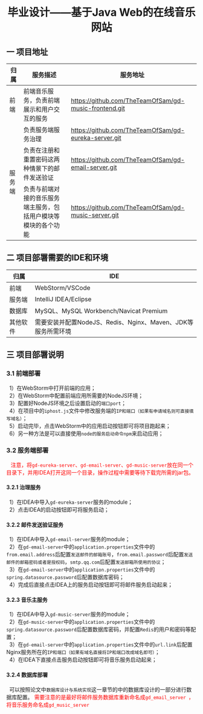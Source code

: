 # <center>毕业设计——基于Java Web的在线音乐网站</center>

## 一 项目地址

<table>
	<thread>
		<tr>
			<th>归属</th>
			<th>服务描述</th>
			<th>服务地址</th>
		</tr>
	</thread>
	<tbody>
		<tr>
			<td>
				前端
			</td>
			<td>
				前端音乐服务，负责前端展示和用户交互的服务
			</td>
			<td>
				<a href="https://github.com/TheTeamOfSam/gd-music-frontend.git">https://github.com/TheTeamOfSam/gd-music-frontend.git</a>
			</td>
		</tr>
		<tr>
			<td rowspan="3">
				服务端
			</td>
			<td>
				负责服务端服务治理
			</td>
			<td>
				<a href="https://github.com/TheTeamOfSam/gd-eureka-server.git">https://github.com/TheTeamOfSam/gd-eureka-server.git</a>
			</td>
		</tr>
		<tr>
			<td>
				负责在注册和重置密码这两种情景下的邮件发送验证
			</td>
			<td>
				<a href="https://github.com/TheTeamOfSam/gd-email-server.git">https://github.com/TheTeamOfSam/gd-email-server.git</a>
			</td>
		</tr>
		<tr>
			<td>
				负责与前端对接的音乐服务端主服务，包括用户模块等模块的各个功能
			</td>
			<td>
				<a href="https://github.com/TheTeamOfSam/gd-music-server.git">https://github.com/TheTeamOfSam/gd-music-server.git</a>
			</td>
		</tr>
	</tbody>
</table>

## 二 项目部署需要的IDE和环境

|归属|IDE|
|---|---|
|前端|WebStorm/VSCode|
|服务端|IntelliJ IDEA/Eclipse|
|数据库|MySQL、MySQL Workbench/Navicat Premium|
|其他软件|需要安装并配置NodeJS、Redis、Nginx、Maven、JDK等服务所需环境|

## 三 项目部署说明
### 3.1 前端部署
&nbsp;&nbsp;1）在WebStorm中打开前端的应用； <br>
&nbsp;&nbsp;2）在WebStorm中配置前端应用所需要的NodeJS环境； <br>
&nbsp;&nbsp;3）配置好NodeJS环境之后设置启动的`端口port`； <br>
&nbsp;&nbsp;4）在项目中的`iphost.js`文件中修改服务端的`IP和端口（如果有申请域名则可直接填写域名）`； <br>
&nbsp;&nbsp;5）启动完毕，点击WebStorm中的应用启动按钮即可将项目跑起来； <br>
&nbsp;&nbsp;6）另一种方法是可以直接使用`node的服务启动命令npm`来启动应用； <br>

### 3.2 服务端部署

&nbsp;&nbsp;
 <span style="color: red">注意，将`gd-eureka-server`、`gd-email-server`、`gd-music-server`放在同一个目录下，并用IDEA打开这同一个目录，操作过程中需要等待下载完所需的jar包。</span> 

#### 3.2.1 治理服务
&nbsp;&nbsp;1）在IDEA中导入`gd-eureka-server`服务的module； <br>
&nbsp;&nbsp;2）点击IDEA的启动按钮即可将服务启动； <br>
#### 3.2.2 邮件发送验证服务
&nbsp;&nbsp;1）在IDEA中导入`gd-email-server`服务的module；<br>
&nbsp;&nbsp;2）在`gd-email-server`中的`application.properties`文件中的`from.email.address`后配置`发送邮件的邮箱账号`，`from.email.password`后配置`发送邮件的邮箱密码或者是授权码`，`smtp.qq.com`后配置`发送邮箱所使用的协议`；<br>
&nbsp;&nbsp;3）在`gd-email-server`中的`application.properties`文件中的`spring.datasource.password`后配置数据库密码；<br>
&nbsp;&nbsp;4）完成后直接点击IDEA上的服务启动按钮即可将邮件服务启动起来；<br>

#### 3.2.3 音乐主服务
&nbsp;&nbsp;1）在IDEA中导入`gd-music-server`服务的module；<br>
&nbsp;&nbsp;2）在`gd-music-server`中的`application.properties`文件中的`spring.datasource.password`后配置数据库密码，并配置`Redis`的用户和密码等配置；<br>
&nbsp;&nbsp;3）在`gd-email-server`中的`application.properties`文件中的`url.link`后配置Nginx服务所在的`IP和端口（如果有域名直接将IP和端口改成域名即可）`；<br>
&nbsp;&nbsp;4）在IDEA下直接点击服务启动按钮即可将音乐服务启动起来；<br>

#### 3.2.4 数据库部署
&nbsp;&nbsp;可以按照论文中`数据库设计与系统实现`这一章节的中的数据库设计的一部分进行数据库配置。
 <span style="color: red">需要注意的是最好将邮件服务数据库重新命名成`gd_email_server `，将音乐服务命名成`gd_music_server `</span>